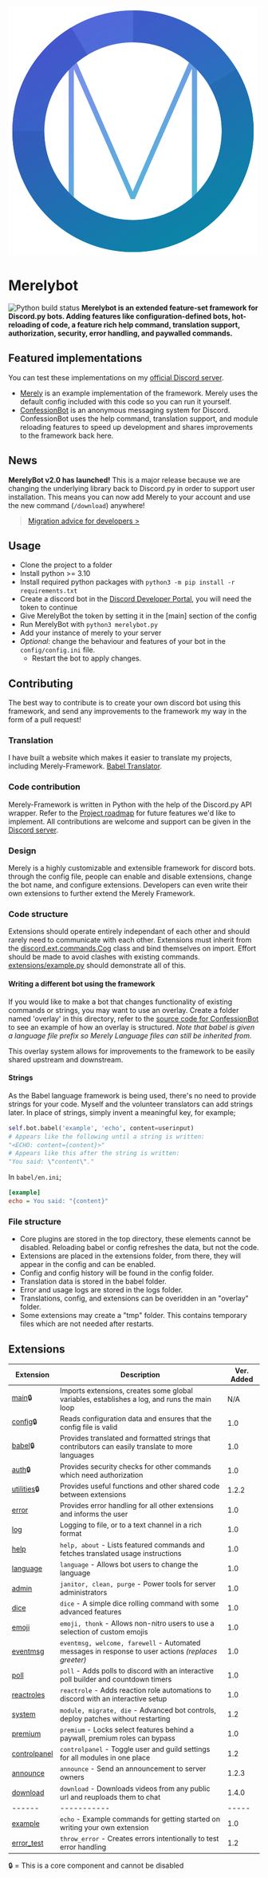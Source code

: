 ![Merely logo](profile.png)
# Merelybot
![Python build status](https://github.com/yiays/merely/workflows/merelybot/badge.svg?branch=master)
**Merelybot is an extended feature-set framework for Discord.py bots. Adding features like configuration-defined bots, hot-reloading of code, a feature rich help command, translation support, authorization, security, error handling, and paywalled commands.**

## Featured implementations
You can test these implementations on my [official Discord server](https://discord.gg/wfKx24kDUR).
 - [Merely](https://discordapp.com/oauth2/authorize?client_id=309270899909984267&scope=bot&permissions=0) is an example implementation of the framework. Merely uses the default config included with this code so you can run it yourself.
 - [ConfessionBot](https://github.com/yiays/ConfessionBot-2.0) is an anonymous messaging system for Discord. ConfessionBot uses the help command, translation support, and module reloading features to speed up development and shares improvements to the framework back here.

## News
**MerelyBot v2.0 has launched!** This is a major release because we are changing the underlying library back to Discord.py in order to support user installation. This means you can now add Merely to your account and use the new command (`/download`) anywhere!
> [Migration advice for developers >](MIGRATE_2.0.md)

## Usage
 - Clone the project to a folder
 - Install python >= 3.10
 - Install required python packages with `python3 -m pip install -r requirements.txt`
 - Create a discord bot in the [Discord Developer Portal](https://discordapp.com/developers/applications/), you will need the token to continue
 - Give MerelyBot the token by setting it in the [main] section of the config
 - Run MerelyBot with `python3 merelybot.py`
 - Add your instance of merely to your server
 - *Optional*: change the behaviour and features of your bot in the `config/config.ini` file.
   - Restart the bot to apply changes.

## Contributing
The best way to contribute is to create your own discord bot using this framework, and send any improvements to the framework my way in the form of a pull request!

### Translation
I have built a website which makes it easier to translate my projects, including Merely-Framework. [Babel Translator](https://translate.yiays.com).

### Code contribution
Merely-Framework is written in Python with the help of the Discord.py API wrapper. Refer to the [Project roadmap](https://github.com/orgs/MerelyServices/projects/1) for future features we'd like to implement. All contributions are welcome and support can be given in the [Discord server](https://discord.gg/wfKx24kDUR).

### Design
Merely is a highly customizable and extensible framework for discord bots. through the config file, people can enable and disable extensions, change the bot name, and configure extensions. Developers can even write their own extensions to further extend the Merely Framework.

### Code structure
Extensions should operate entirely independant of each other and should rarely need to communicate with each other. Extensions must inherit from the [discord.ext.commands.Cog](https://discordpy.readthedocs.io/en/latest/ext/commands/api.html#cog) class and bind themselves on import. Effort should be made to avoid clashes with existing commands. [extensions/example.py](extensions/example.py) should demonstrate all of this.

#### Writing a different bot using the framework
If you would like to make a bot that changes functionality of existing commands or strings, you may want to use an overlay. Create a folder named 'overlay' in this directory, refer to the [source code for ConfessionBot](https://github.com/yiays/ConfessionBot/tree/beta) to see an example of how an overlay is structured. *Note that babel is given a language file prefix so Merely Language files can still be inherited from.*

This overlay system allows for improvements to the framework to be easily shared upstream and downstream.

#### Strings
As the Babel language framework is being used, there's no need to provide strings for your code. Myself and the volunteer translators can add strings later. In place of strings, simply invent a meaningful key, for example;

```py
self.bot.babel('example', 'echo', content=userinput)
# Appears like the following until a string is written:
"<ECHO: content={content}>"
# Appears like this after the string is written:
"You said: \"content\"."
```

In `babel/en.ini`;
```ini
[example]
echo = You said: "{content}"
```

### File structure
 - Core plugins are stored in the top directory, these elements cannot be disabled. Reloading babel or config refreshes the data, but not the code.
 - Extensions are placed in the extensions folder, from there, they will appear in the config and can be enabled.
 - Config and config history will be found in the config folder.
 - Translation data is stored in the babel folder.
 - Error and usage logs are stored in the logs folder.
 - Translations, config, and extensions can be overidden in an "overlay" folder.
 - Some extensions may create a "tmp" folder. This contains temporary files which are not needed after restarts.

## Extensions
| Extension | Description | Ver. Added |
| ------ | ----------- | ----- |
| [main](main.py)🔒 | Imports extensions, creates some global variables, establishes a log, and runs the main loop | N/A |
| [config](config.py)🔒 | Reads configuration data and ensures that the config file is valid | 1.0 |
| [babel](babel.py)🔒 | Provides translated and formatted strings that contributors can easily translate to more languages | 1.0 |
| [auth](auth.py)🔒 | Provides security checks for other commands which need authorization | 1.0 |
| [utilities](utilities.py)🔒 | Provides useful functions and other shared code between extensions | 1.2.2 |
| [error](extensions/error.py) | Provides error handling for all other extensions and informs the user | 1.0 |
| [log](extensions/log.py) | Logging to file, or to a text channel in a rich format | 1.0 |
| [help](extensions/help.py) | `help, about` - Lists featured commands and fetches translated usage instructions | 1.0 |
| [language](extensions/language.py) | `language` - Allows bot users to change the language | 1.0 |
| [admin](extensions/admin.py) | `janitor, clean, purge` - Power tools for server administrators | 1.0 |
| [dice](extensions/dice.py) | `dice` - A simple dice rolling command with some advanced features | 1.0 |
| [emoji](extensions/emoji.py) | `emoji, thonk` - Allows non-nitro users to use a selection of custom emojis | 1.0 |
| [eventmsg](extensions/eventmsg.py) | `eventmsg, welcome, farewell` - Automated messages in response to user actions *(replaces greeter)* | 1.0 |
| [poll](extensions/poll.py) | `poll` - Adds polls to discord with an interactive poll builder and countdown timers | 1.0 |
| [reactroles](extensions/reactroles.py) | `reactrole` - Adds reaction role automations to discord with an interactive setup | 1.0 |
| [system](extensions/system.py) | `module, migrate, die` - Advanced bot controls, deploy patches without restarting | 1.2 |
| [premium](extensions/premium.py) | `premium` - Locks select features behind a paywall, premium roles can bypass | 1.0 |
| [controlpanel](extensions/controlpanel.py) | `controlpanel` - Toggle user and guild settings for all modules in one place | 1.2 |
| [announce](extensions/announce.py) | `announce` - Send an announcement to server owners | 1.2.3 |
| [download](extensions/download.py) | `download` - Downloads videos from any public url and reuploads them to chat | 1.4.0 |
| ------ | ----------- | ----- |
| [example](extensions/example.py) | `echo` - Example commands for getting started on writing your own extension | 1.0 |
| [error_test](extensions/error_test.py) | `throw_error` - Creates errors intentionally to test error handling | 1.2 |

🔒 = This is a core component and cannot be disabled
